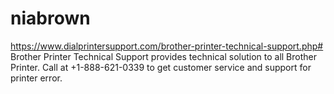 # niabrown
https://www.dialprintersupport.com/brother-printer-technical-support.php#
Brother Printer Technical Support provides technical solution to all Brother Printer. Call at +1-888-621-0339 to get customer service and support for printer error.
